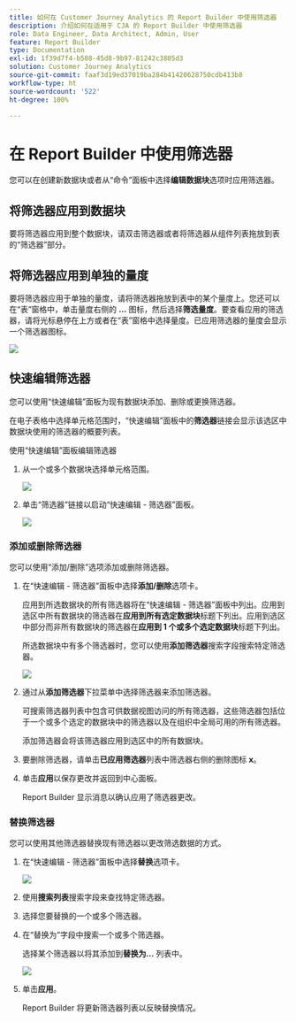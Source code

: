 ```yaml
---
title: 如何在 Customer Journey Analytics 的 Report Builder 中使用筛选器
description: 介绍如何在适用于 CJA 的 Report Builder 中使用筛选器
role: Data Engineer, Data Architect, Admin, User
feature: Report Builder
type: Documentation
exl-id: 1f39d7f4-b508-45d8-9b97-81242c3805d3
solution: Customer Journey Analytics
source-git-commit: faaf3d19ed37019ba284b41420628750cdb413b8
workflow-type: ht
source-wordcount: '522'
ht-degree: 100%

---
```


# 在 Report Builder 中使用筛选器

您可以在创建新数据块或者从“命令”面板中选择&#x200B;**编辑数据块**&#x200B;选项时应用筛选器。

## 将筛选器应用到数据块

要将筛选器应用到整个数据块，请双击筛选器或者将筛选器从组件列表拖放到表的“筛选器”部分。

## 将筛选器应用到单独的量度

要将筛选器应用于单独的量度，请将筛选器拖放到表中的某个量度上。您还可以在“表”窗格中，单击量度右侧的 **...** 图标，然后选择&#x200B;**筛选量度**。要查看应用的筛选器，请将光标悬停在上方或者在“表”窗格中选择量度。已应用筛选器的量度会显示一个筛选器图标。

<!-- ![](./assets/image24.png) -->

![](./assets/filter_by.png)

## 快速编辑筛选器

您可以使用“快速编辑”面板为现有数据块添加、删除或更换筛选器。

在电子表格中选择单元格范围时，“快速编辑”面板中的&#x200B;**筛选器**&#x200B;链接会显示该选区中数据块使用的筛选器的概要列表。

使用“快速编辑”面板编辑筛选器

1. 从一个或多个数据块选择单元格范围。

   ![](./assets/select_multiple_dbs.png)

1. 单击“筛选器”链接以启动“快速编辑 - 筛选器”面板。

   ![](./assets/quick_edit_filters.png)

### 添加或删除筛选器

您可以使用“添加/删除”选项添加或删除筛选器。

1. 在“快速编辑 - 筛选器”面板中选择&#x200B;**添加/删除**&#x200B;选项卡。

   应用到所选数据块的所有筛选器将在“快速编辑 - 筛选器”面板中列出。应用到选区中所有数据块的筛选器在&#x200B;**应用到所有选定数据块**&#x200B;标题下列出。应用到选区中部分而非所有数据块的筛选器在&#x200B;**应用到 1 个或多个选定数据块**&#x200B;标题下列出。

   所选数据块中有多个筛选器时，您可以使用&#x200B;**添加筛选器**&#x200B;搜索字段搜索特定筛选器。

   ![](./assets/add_filter.png)

1. 通过从&#x200B;**添加筛选器**&#x200B;下拉菜单中选择筛选器来添加筛选器。

   可搜索筛选器列表中包含可供数据视图访问的所有筛选器，这些筛选器包括位于一个或多个选定的数据块中的筛选器以及在组织中全局可用的所有筛选器。

   添加筛选器会将该筛选器应用到选区中的所有数据块。

1. 要删除筛选器，请单击&#x200B;**已应用筛选器**&#x200B;列表中筛选器右侧的删除图标 **x**。

1. 单击&#x200B;**应用**&#x200B;以保存更改并返回到中心面板。

   Report Builder 显示消息以确认应用了筛选器更改。

### 替换筛选器

您可以使用其他筛选器替换现有筛选器以更改筛选数据的方式。

1. 在“快速编辑 - 筛选器”面板中选择&#x200B;**替换**&#x200B;选项卡。

   ![](./assets/replace_filter.png)

1. 使用&#x200B;**搜索列表**&#x200B;搜索字段来查找特定筛选器。

1. 选择您要替换的一个或多个筛选器。

1. 在“替换为”字段中搜索一个或多个筛选器。

   选择某个筛选器以将其添加到&#x200B;**替换为...** 列表中。

   ![](./assets/replace_screen_new.png)

1. 单击&#x200B;**应用**。

   Report Builder 将更新筛选器列表以反映替换情况。
